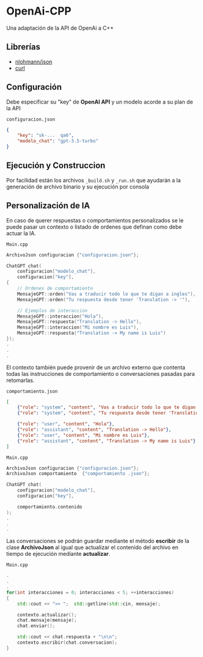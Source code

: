 # OpenAi-CPP
Una adaptación de la API de OpenAi a C++

## Librerías
- [nlohmann/json](https://github.com/nlohmann/json)
- [curl](https://curl.se/)

## Configuración
Debe especificar su "key" de **OpenAI API** y un modelo acorde a su plan de la API

`configuracion.json`
```json
{
    "key": "sk-...  qa6",
    "modelo_chat": "gpt-3.5-turbo"
}
```

## Ejecución y Construccion
Por facilidad están los archivos `_build.sh` y `_run.sh` que ayudarán a la generación de archivo binario y su ejecución por consola


## Personalización de IA
En caso de querer respuestas o comportamientos personalizados se le puede pasar un contexto o listado de ordenes que definan como debe actuar la IA.

`Main.cpp`
```cpp
ArchivoJson configuracion {"configuracion.json"};

ChatGPT chat(
    configuracion["modelo_chat"], 
    configuracion["key"],
{
    // Ordenes de comportamiento
    MensajeGPT::orden("Vas a traducir todo lo que te digan a ingles"),
    MensajeGPT::orden("Tu respuesta desde tener 'Translation -> '"),

    // Ejemplos de interaccion
    MensajeGPT::interaccion("Hola"),
    MensajeGPT::respuesta("Translation -> Hello"),
    MensajeGPT::interaccion("Mi nombre es Luis"),
    MensajeGPT::respuesta("Translation -> My name is Luis")
});
.
.
.
```

El contexto también puede provenir de un archivo externo que contenta todas las instrucciones de comportamiento o conversaciones pasadas para retomarlas.

`comportamiento.json`
```json
[
    {"role": "system", "content", "Vas a traducir todo lo que te digan a ingles"},
    {"role": "system", "content", "Tu respuesta desde tener 'Translation -> '"},

    {"role": "user", "content", "Hola"},
    {"role": "assistant", "content", "Translation -> Hello"},
    {"role": "user", "content", "Mi nombre es Luis"},
    {"role": "assistant", "content", "Translation -> My name is Luis"}
]
```
`Main.cpp`
```cpp
ArchivoJson configuracion {"configuracion.json"};
ArchivoJson comportamiento  {"comportamiento .json"};

ChatGPT chat(
    configuracion["modelo_chat"], 
    configuracion["key"],

    comportamiento.contenido
);
.
.
.
```

Las conversaciones se podrán guardar mediante el método **escribir** de la clase **ArchivoJson** al igual que actualizar el contenido del archivo en tiempo de ejecución mediante **actualizar**.

`Main.cpp`

```cpp
.
.
.
for(int interacciones = 0; interacciones < 5; ++interacciones) 
{
    std::cout << ">> ";  std::getline(std::cin, mensaje);

    contexto.actualizar();
    chat.mensaje(mensaje);
    chat.enviar();

    std::cout << chat.respuesta + "\n\n";
    contexto.escribir(chat.conversacion);
}
```